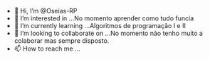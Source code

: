 - 👋 Hi, I’m @Oseias-RP
- 👀 I’m interested in ...No momento aprender  como tudo funcia
- 🌱 I’m currently learning ...Algoritmos de programação I e II
- 💞️ I’m looking to collaborate on ...No momento  não tenho muito a colaborar  mas sempre disposto.
- 📫 How to reach me ...

<!---
Oseias-RP/Oseias-RP is a ✨ special ✨ repository because its `README.md` (this file) appears on your GitHub profile.
You can click the Preview link to take a look at your changes.
--->
